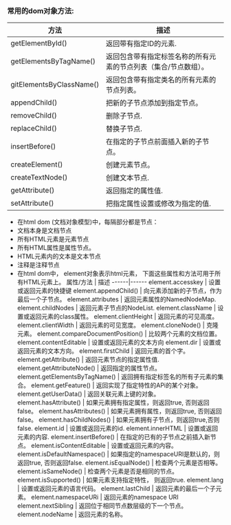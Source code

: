### 常用的dom对象方法:

  方法 | 描述 |
----------|------------
getElementById() | 返回带有指定ID的元素.
getElementsByTagName() | 返回包含带有指定标签名称的所有元素的节点列表（集合/节点数组）。
gitElementsByClassName() | 返回包含带有指定类名的所有元素的节点列表。
appendChild() | 把新的子节点添加到指定节点。
removeChild() | 删除子节点.
replaceChild() | 替换子节点.
insertBefore() | 在指定的子节点前面插入新的子节点。
createElement() | 创建元素节点。
createTextNode() | 创建文本节点.
getAttribute() | 返回指定的属性值.
setAttribute() | 把指定属性设置或修改为指定的值.
* 在html dom (文档对象模型)中，每隔部分都是节点：
* 文档本身是文档节点
* 所有HTML元素是元素节点
* 所有HTML属性是属性节点。
* HTML元素内的文本是文本节点
* 注释是注释节点
* 在html dom中， element对象表示html元素， 下面这些属性和方法可用于所有HTML元素上。
  属性/方法 | 描述
  ------|------
  element.accesskey | 设置或返回元素的快捷键
  element.appendChild() | 向元素添加新的子节点，作为最后一个子节点。
  element.attributes | 返回元素属性的NamedNodeMap.
  element.childNodes | 返回元素子节点的NodeList.
  element.className | 设置或返回元素的class属性。
  element.clientHeight | 返回元素的可见高度。
  element.clientWidth | 返回元素的可见宽度。
  element.cloneNode() | 克隆元素。
  element.compareDocumentPosition() | 比较两个元素的文档位置。
  element.contentEditable | 设置或返回元素的文本方向
  element.dir | 设置或返回元素的文本方向。
  element.firstChild | 返回元素的首个字。
  element.getAttribute() | 返回元素节点的指定属性值.
  element.getAttributeNode() | 返回指定的属性节点。
  element.getElementsByTagName() | 返回拥有指定标签名的所有子元素的集合。
  element.getFeature() | 返回实现了指定特性的APi的某个对象。
  element.getUserData() | 返回关联元素上键的对象。
  element.hasAttribute() | 如果元素拥有指定属性，则返回true, 否则返回false。
  element.hasAttributes() | 如果元素拥有属性，则返回true, 否则返回false。
  element.hasChildNodes() | 如果元素拥有子节点，则返回true,否则false.
  element.id | 设置或返回元素的id.
  element.innerHTML | 设置或返回元素的内容.
  element.insertBefore() | 在指定的已有的子节点之前插入新节点。
  element.isContentEditable | 设置或返回元素的内容。
  element.isDefaultNamespace() | 如果指定的namespaceURI是默认的，则返回true, 否则返回false.
  element.isEqualNode() | 检查两个元素是否相等。
  element.isSameNode() | 检查两个元素是否是相同的节点。
  element.isSupported() | 如果元素支持指定特性， 则返回true.
  element.lang | 设置或返回元素的语言代码。
  element.lastChild | 返回元素的最后一个子元素。
  element.namespaceURi | 返回元素的namespace URI
  element.nextSibling | 返回位于相同节点数层级的下一个节点。
  element.nodeName | 返回元素的名称。
